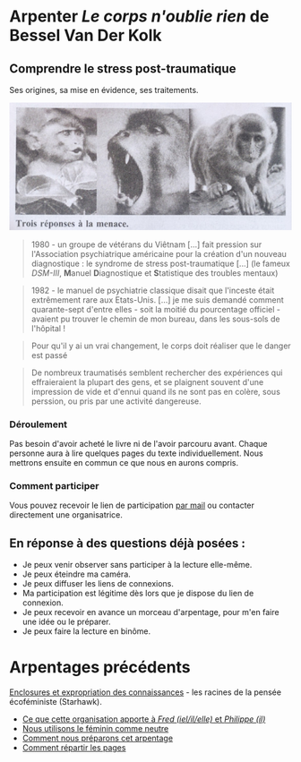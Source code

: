 <script async src="https://tally.so/widgets/embed.js"></script>


# Arpenter _Le corps n'oublie rien_ de Bessel Van Der Kolk

## Comprendre le stress post-traumatique

Ses origines, sa mise en évidence, ses traitements.

![Modèle polyvagal 3 réponses à une menace, photot extraite de Le corps n'oublie rien](polyvagal-3-réponses-à-menace-250.jpg)

> 1980 - un groupe de vétérans du Viêtnam [...] fait pression sur l'Association psychiatrique américaine pour la création d'un nouveau diagnostique : le syndrome de stress post-traumatique [...] (le fameux _DSM-III_, **M**anuel **D**iagnostique et **S**tatistique des troubles mentaux)

> 1982 - le manuel de psychiatrie classique disait que l'inceste était extrêmement rare aux Etats-Unis. [...] je me suis demandé comment quarante-sept d'entre elles - soit la moitié du pourcentage officiel - avaient pu trouver le chemin de mon bureau, dans les sous-sols de l'hôpital !


> Pour qu'il y ai un vrai changement, le corps doit réaliser que le danger est passé

> De nombreux traumatisés semblent rechercher des expériences qui effraieraient la plupart des gens, et se plaignent souvent d'une impression de vide et d'ennui quand ils ne sont pas en colère, sous perssion, ou pris par une activité dangereuse.



### Déroulement

Pas besoin d'avoir acheté le livre ni de l'avoir parcouru avant. Chaque personne aura à lire quelques pages du texte individuellement. Nous mettrons ensuite en commun ce que nous en aurons compris.

### Comment participer

Vous pouvez recevoir le lien de participation [par mail](https://tally.so#tally-open=wb99W1&tally-hide-title=1&tally-auto-close=1000) ou contacter directement une organisatrice.

## En réponse à des questions déjà posées :

* Je peux venir observer sans participer à la lecture elle-même.
* Je peux éteindre ma caméra.
* Je peux diffuser les liens de connexions.
* Ma participation est légitime dès lors que je dispose du lien de connexion.
* Je peux recevoir en avance un morceau d'arpentage, pour m'en faire une idée ou le préparer.
* Je peux faire la lecture en binôme.
 
# Arpentages précédents

[Enclosures et expropriation des connaissances](atelier-starhawk-le-temps-des-buchers.md) - les racines de la pensée écoféministe (Starhawk).
- [Ce que cette organisation apporte à _Fred (iel/il/elle)_ et _Philippe (il)_](besoins-nourris.md)
- [Nous utilisons le féminin comme neutre](nous-utilisons-le-féminin-comme-neutre.md)
- [Comment nous préparons cet arpentage](préparation-le-temps-des-bûchers.md)
- [Comment répartir les pages](répartir-pages.md)



